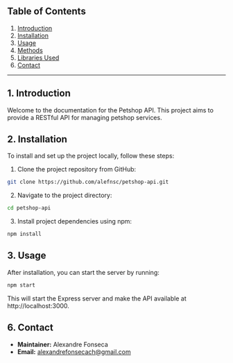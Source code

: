 ## Table of Contents

1. [Introduction](#1-introduction)
2. [Installation](#3-installation)
3. [Usage](#3-usage)
4. [Methods](#5-methods)
5. [Libraries Used](#6-libraries-used)
6. [Contact](#8-contact)

---

## 1. Introduction

Welcome to the documentation for the Petshop API. This project aims to provide a RESTful API for managing petshop services.

## 2. Installation

To install and set up the project locally, follow these steps:

1. Clone the project repository from GitHub:

```bash
git clone https://github.com/alefnsc/petshop-api.git
```

2. Navigate to the project directory:

```bash
cd petshop-api
```

3. Install project dependencies using npm:

```bash
npm install
```

## 3. Usage

After installation, you can start the server by running:

```bash
npm start
```

This will start the Express server and make the API available at http://localhost:3000.

## 6. Contact

- **Maintainer:** Alexandre Fonseca
- **Email:** alexandrefonsecach@gmail.com
